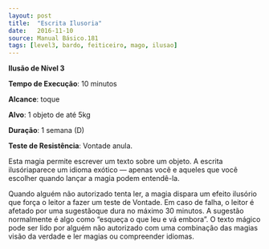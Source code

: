 ```yaml
---
layout: post
title:  "Escrita Ilusoria"
date:   2016-11-10
source: Manual Básico.181
tags: [level3, bardo, feiticeiro, mago, ilusao]
---
```


**Ilusão de Nível 3**

**Tempo de Execução**: 10 minutos

**Alcance**: toque

**Alvo**: 1 objeto de até 5kg

**Duração**: 1 semana (D)

**Teste de Resistência**: Vontade anula.

Esta magia permite escrever um texto sobre um objeto. A escrita ilusóriaparece um idioma exótico — apenas você e aqueles que você escolher quando lançar a magia podem entendê-la.

Quando alguém não autorizado tenta ler, a magia dispara um efeito ilusório que força o leitor a fazer um teste de Vontade. 
Em caso de falha, o leitor é afetado por uma sugestãoque dura no máximo 30 minutos. 
A sugestão normalmente é algo como “esqueça o que leu e vá embora”.
O texto mágico pode ser lido por alguém não autorizado com uma combinação das magias visão da verdade e ler magias ou compreender idiomas.

